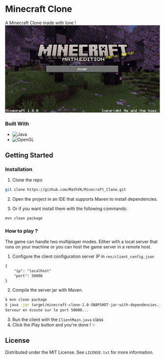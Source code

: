 # Minecraft Clone

A Minecraft Clone made with love !
![Portfolio](res/main_menu.png)

### Built With

- ![Java]
- ![OpenGL](https://img.shields.io/badge/OpenGL-%23FFFFFF.svg?style=for-the-badge&logo=opengl)

## Getting Started

### Installation

1. Clone the repo

```sh
git clone https://github.com/MathVK/Minecraft_Clone.git
```

2. Open the project in an IDE that supports Maven to install dependencies.

3. Or if you want install them with the following commands:
```sh
mvn clean package
```

### How to play ?

The game can handle two multiplayer modes. Either with a local server that runs on your machine or you can host the game server in a remote host.

1. Configure the client configuration server IP in `res/client_config.json`
```
{
    "ip": "localhost"
    "port": 50000
}
```

2. Compile the server jar with Maven.

```sh
$ mvn clean package
$ java -jar target/minecraft-clone-1.0-SNAPSHOT-jar-with-dependencies.jar
Serveur en écoute sur le port 50000...
```

3. Run the client with the `ClientMain.java` class
4. Click the Play button and you're done ! ✨ 

## License

Distributed under the MIT License. See `LICENSE.txt` for more information.

[Java]: https://img.shields.io/badge/Java-ED8B00?style=for-the-badge&logo=openjdk&logoColor=white